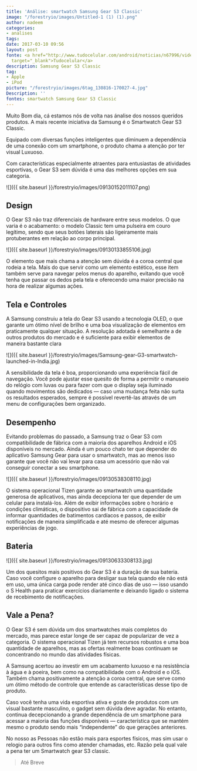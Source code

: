 ```yaml
---
title: 'Análise: smartwatch Samsung Gear S3 Classic'
image: "/forestryio/images/Untitled-1 (1) (1).png"
author: nadeem
categories:
- analises
tags: 
date: 2017-03-10 09:56
layout: post
fonte: <a href="http://www.tudocelular.com/android/noticias/n67996/videochamadas-no-android-via-booyah-app.html"
  target="_blank">Tudocelular</a>
description: Samsung Gear S3 Classic
tag:
- Apple
- iPod
picture: "/forestryio/images/6tag_130816-170027-4.jpg"
Description: ''
fontes: smartwatch Samsung Gear S3 Classic
---
```

Muito Bom dia, cá estamos nós de volta nas ánalise dos nossos queridos produtos. A mais recente iniciativa da Samsung é o Smartwatch Gear S3 Classic.

Equipado com diversas funções inteligentes que diminuem a dependência de uma conexão com um smartphone, o produto chama a atenção por ter visual Luxuoso.

Com características especialmente atraentes para entusiastas de atividades esportivas, o Gear S3 sem dúvida é uma das melhores opções em sua categoria.  

![]({{ site.baseurl }}/forestryio/images/09130152011107.png)

## Design

O Gear S3 não traz diferenciais de hardware entre seus modelos. O que varia é o acabamento: o modelo Classic tem uma pulseira em couro legítimo, sendo que seus botões laterais são ligeiramente mais protuberantes em relação ao corpo principal.  

![]({{ site.baseurl }}/forestryio/images/09130133855106.jpg)

O elemento que mais chama a atenção sem dúvida é a coroa central que rodeia a tela. Mais do que servir como um elemento estético, esse item também serve para navegar pelos menus do aparelho, evitando que você tenha que passar os dedos pela tela e oferecendo uma maior precisão na hora de realizar algumas ações.  

## Tela e Controles

A Samsung construiu a tela do Gear S3 usando a tecnologia OLED, o que garante um ótimo nível de brilho e uma boa visualização de elementos em praticamente qualquer situação. A resolução adotada é semelhante a de outros produtos do mercado e é suficiente para exibir elementos de maneira bastante clara  

![]({{ site.baseurl }}/forestryio/images/Samsung-gear-G3-smartwatch-launched-in-India.jpg)

A sensibilidade da tela é boa, proporcionando uma experiência fácil de navegação. Você pode ajustar esse quesito de forma a permitir o manuseio do relógio com luvas ou para fazer com que o display seja iluminado quando movimentos são dedicados — caso uma mudança feita não surta os resultados esperados, sempre é possível revertê-las através de um menu de configurações bem organizado.  

## Desempenho

Evitando problemas do passado, a Samsung traz o Gear S3 com compatibilidade de fábrica com a maioria dos aparelhos Android e iOS disponíveis no mercado. Ainda é um pouco chato ter que depender do aplicativo Samsung Gear para usar o smartwatch, mas ao menos isso garante que você não vai levar para casa um acessório que não vai conseguir conectar a seu smartphone.  

![]({{ site.baseurl }}/forestryio/images/09130538308110.jpg)

O sistema operacional Tizen garante ao smartwatch uma quantidade generosa de aplicativos, mas ainda decepciona ter que depender de um celular para instalá-los. Além de exibir informações sobre o horário e condições climáticas, o dispositivo sai de fábrica com a capacidade de informar quantidades de batimentos cardíacos e passos, de exibir notificações de maneira simplificada e até mesmo de oferecer algumas experiências de jogo.  

## Bateria

![]({{ site.baseurl }}/forestryio/images/09130633308133.jpg)

Um dos quesitos mais positivos do Gear S3 é a duração de sua bateria. Caso você configure o aparelho para desligar sua tela quando ele não está em uso, uma única carga pode render até cinco dias de uso — isso usando o S Health para praticar exercícios diariamente e deixando ligado o sistema de recebimento de notificações.  

## Vale a Pena?

O Gear S3 é sem dúvida um dos smartwatches mais completos do mercado, mas parece estar longe de ser capaz de popularizar de vez a categoria. O sistema operacional Tizen já tem recursos robustos e uma boa quantidade de aparelhos, mas as ofertas realmente boas continuam se concentrando no mundo das atividades físicas.

A Samsung acertou ao investir em um acabamento luxuoso e na resistência à água e à poeira, bem como na compatibilidade com o Android e o iOS. Também chama positivamente a atenção a coroa central, que serve como um ótimo método de controle que entende as características desse tipo de produto.

Caso você tenha uma vida esportiva ativa e goste de produtos com um visual bastante masculino, o gadget sem dúvida deve agradar. No entanto, continua decepcionando a grande dependência de um smartphone para acessar a maioria das funções disponíveis — característica que se mantém mesmo o produto sendo mais “independente” do que gerações anteriores.  

No nosso as Pessoas não estão mais para esportes físicos, mas sim usar o relogio para outros fins como atender chamadas, etc. Razão pela qual vale a pena ter um Smartwatch gear S3 classic.

> Até Breve